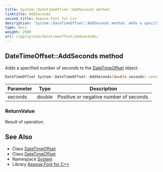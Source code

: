 ```yaml
---
title: System::DateTimeOffset::AddSeconds method
linktitle: AddSeconds
second_title: Aspose.Font for C++
description: 'System::DateTimeOffset::AddSeconds method. Adds a specified number of seconds to the DateTimeOffset object in C++.'
type: docs
weight: 2500
url: /cpp/system/datetimeoffset/addseconds/
---
```

## DateTimeOffset::AddSeconds method


Adds a specified number of seconds to the [DateTimeOffset](../) object.

```cpp
DateTimeOffset System::DateTimeOffset::AddSeconds(double seconds) const
```


| Parameter | Type | Description |
| --- | --- | --- |
| seconds | double | Positive or negative number of seconds. |

### ReturnValue

Result of operation.

## See Also

* Class [DateTimeOffset](../)
* Class [DateTimeOffset](../)
* Namespace [System](../../)
* Library [Aspose.Font for C++](../../../)
